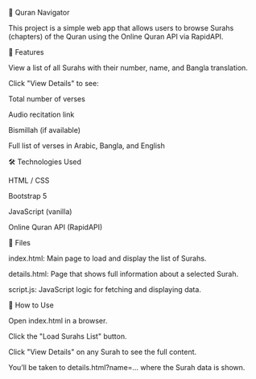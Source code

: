 📖 Quran Navigator

This project is a simple web app that allows users to browse Surahs (chapters) of the Quran using the Online Quran API via RapidAPI.

🔧 Features

View a list of all Surahs with their number, name, and Bangla translation.

Click "View Details" to see:

Total number of verses

Audio recitation link

Bismillah (if available)

Full list of verses in Arabic, Bangla, and English

🛠️ Technologies Used

HTML / CSS

Bootstrap 5

JavaScript (vanilla)

Online Quran API (RapidAPI)

📂 Files

index.html: Main page to load and display the list of Surahs.

details.html: Page that shows full information about a selected Surah.

script.js: JavaScript logic for fetching and displaying data.

🚀 How to Use

Open index.html in a browser.

Click the "Load Surahs List" button.

Click "View Details" on any Surah to see the full content.

You’ll be taken to details.html?name=... where the Surah data is shown.
